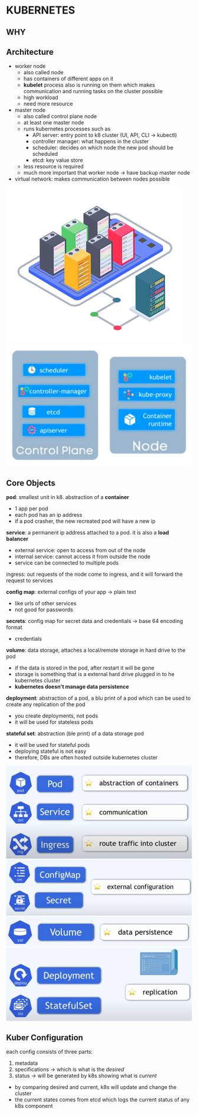 # KUBERNETES

## WHY

## Architecture

- worker node
    - also called node
    - has containers of different apps on it
    - **kubelet** process also is running on them which makes communication and running tasks on the cluster possible
    - high workload
    - need more resource
- master node
    - also called control plane node
    - at least one master node
    - runs kubernetes processes such as
        - API server: entry point to k8 cluster (UI, API, CLI -> kubectl)
        - controller manager: what happens in the cluster
        - scheduler: decides on which node the new pod should be scheduled
        - etcd: key value store
    - less resource is required
    - much more important that worker node -> have backup master node
- virtual network: makes communication between nodes possible

![img_4.png](statics/img_4.png)
![img_5.png](statics/img_5.png)

## Core Objects

**pod**: smallest unit in k8. abstraction of a **container**

- 1 app per pod
- each pod has an ip address
- if a pod crasher, the new recreated pod will have a new ip

**service**: a permanent ip address attached to a pod. it is also a **load balancer**

- external service: open to access from out of the node
- internal service: cannot access it from outside the node
- service can be connected to multiple pods

ingress: out requests of the node come to ingress, and it will forward the request to services

**config map**: external configs of your app -> plain text

- like urls of other services
- not good for passwords

**secrets**: config map for secret data and credentials -> base 64 encoding format

- credentials

**volume**: data storage, attaches a local/remote storage in hard drive to the pod

- if the data is stored in the pod, after restart it will be gone
- storage is something that is a external hard drive plugged in to he kubernetes cluster
- **kubernetes doesn't manage data persistence**

**deployment**: abstraction of a pod, a blu print of a pod which can be used to create any replication of the pod

- you create deployments, not pods
- it will be used for stateless pods

**stateful set**: abstraction (ble print) of a data storage pod

- it will be used for stateful pods
- deploying stateful is not easy
- therefore, DBs are often hosted outside kubernetes cluster

![img.png](statics/img.png)
![img_1.png](statics/img_1.png)
![img_2.png](statics/img_2.png)
![img_3.png](statics/img_3.png)

## Kuber Configuration

each config consists of three parts:

1. metadata
2. specifications -> which is what is the _desired_
3. status -> will be generated by k8s showing what is _current_

- by comparing desired and current, k8s will update and change the cluster
- the current states comes from etcd which logs the current status of any k8s component